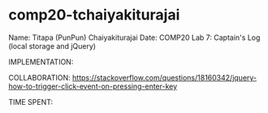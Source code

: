 # comp20-tchaiyakiturajai
 
Name: Titapa (PunPun) Chaiyakiturajai
Date: 
COMP20 Lab 7: Captain's Log (local storage and jQuery)


IMPLEMENTATION:



COLLABORATION:
https://stackoverflow.com/questions/18160342/jquery-how-to-trigger-click-event-on-pressing-enter-key


TIME SPENT: 
